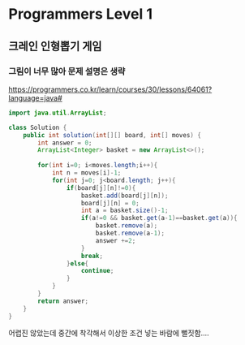 # Programmers Level 1
## 크레인 인형뽑기 게임

### 그림이 너무 많아 문제 설명은 생략

https://programmers.co.kr/learn/courses/30/lessons/64061?language=java#

```java
import java.util.ArrayList;

class Solution {
    public int solution(int[][] board, int[] moves) {
        int answer = 0;
        ArrayList<Integer> basket = new ArrayList<>();
        
        for(int i=0; i<moves.length;i++){
            int n = moves[i]-1;
            for(int j=0; j<board.length; j++){
                if(board[j][n]!=0){
                    basket.add(board[j][n]);
                    board[j][n] = 0;
                    int a = basket.size()-1;
                    if(a!=0 && basket.get(a-1)==basket.get(a)){
                        basket.remove(a);
                        basket.remove(a-1);
                        answer +=2;
                    }
                    break;
                }else{
                    continue;
                }
            }
        }
        return answer;
    }
}
```

어렵진 않았는데 중간에 착각해서 이상한 조건 넣는 바람에 뻘짓함....
